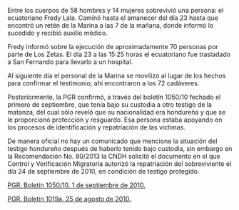 <p>Entre los cuerpos de 58 hombres y 14 mujeres sobrevivió una persona: el ecuatoriano Fredy Lala. Caminó hasta el amanecer del día 23 hasta que encontró un retén de la Marina a las 7 de la mañana, donde informó lo sucedido y recibió auxilio médico.</p>
<p>Fredy informó sobre la ejecución de aproximadamente 70 personas por parte de Los Zetas. El día 23 a las 15:25 horas el ecuatoriano fue trasladado a San Fernando para llevarlo a un hospital.</p>
<p>Al siguiente día el personal de la Marina se  movilizó al lugar de los hechos para confirmar el testimonio; ahí encontraron a los 72 cadáveres.</p>
<p>Posteriormente, la PGR confirmó, a través del boletín 1050/10 fechado el primero de septiembre, que tenía bajo su custodia a otro testigo de la matanza, del cual sólo reveló que su nacionalidad era hondureña y que se le proporcionó protección y resguardo. Esa persona estaba apoyando en los procesos de identificación y repatriación de las víctimas.</p>
<p>De manera oficial no hay un comunicado que mencione la situación del testigo hondureño después de haberlo tenido bajo custodia, sin embargo en la Recomendación No. 80/2013 la CNDH solicitó el documento en el que Control y Verificación Migratoria autorizó la repatriación del sobreviviente el día 24 de septiembre de 2010, en condición de testigo protegido.</p>


<p><a href="http://www.pgr.gob.mx/prensa/2007/bol10/sep/1050.pdf" target="_blank">PGR. Boletín 1050/10. 1 de septiembre de 2010.</a></p>

<p><a href="http://pgr.gob.mx/Prensa/2007/bol10/ago/b1019a.shtm" target="_blank">PGR. Boletín 1019a. 25 de agosto de 2010.</a></p>

